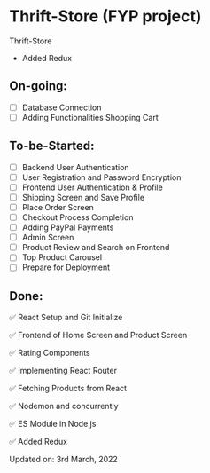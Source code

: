 # Thrift-Store (FYP project)

Thrift-Store

- Added Redux
## On-going:

- [ ] Database Connection
- [ ] Adding Functionalities Shopping Cart 

## To-be-Started:

- [ ] Backend User Authentication
- [ ] User Registration and Password Encryption 
- [ ] Frontend User Authentication & Profile
- [ ] Shipping Screen and Save Profile
- [ ] Place Order Screen 
- [ ] Checkout Process Completion
- [ ] Adding PayPal Payments 
- [ ] Admin Screen
- [ ] Product Review and Search on Frontend
- [ ] Top Product Carousel
- [ ] Prepare for Deployment

## Done:

:white_check_mark: React Setup and Git Initialize 

:white_check_mark: Frontend of Home Screen and Product Screen 

:white_check_mark: Rating Components 

:white_check_mark: Implementing React Router 

:white_check_mark: Fetching Products from React

:white_check_mark: Nodemon and concurrently

:white_check_mark: ES Module in Node.js

:white_check_mark: Added Redux

Updated on: 3rd March, 2022
